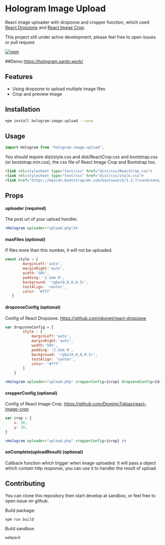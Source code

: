 # Hologram Image Upload

React image uploader with dropzone and cropper function, which used [React Dropzone](https://github.com/okonet/react-dropzone) and [React Image Crop](https://github.com/DominicTobias/react-image-crop).

This project still under active development, please feel free to open issues or pull request.

[![npm]( 	http://img.shields.io/npm/v/npm.svg)](https://www.npmjs.com/package/hologram-image-upload)

##Demo
https://hologram.sardo.work/

## Features
- Using dropzone to upload multiple image files
- Crop and preview image  

## Installation
```bash
npm install hologram-image-upload --save
```

## Usage
```js
import Hologram from 'hologram-image-upload';
```
You should require dist/style.css and dist/ReactCrop.css and bootstrap.css (or bootstrap.min.css), the css file of React Image Crop and Bootstrap too.

 ```html
<link rel=stylesheet type="text/css" href="dist/css/ReactCrop.css">
<link rel=stylesheet type="text/css" href="dist/css/style.css">
<link href="https://maxcdn.bootstrapcdn.com/bootswatch/3.3.7/sandstone/bootstrap.min.css" rel="stylesheet" crossorigin="anonymous">
 ```

## Props

#### uploader (required)
The post url of your upload handler.

```jsx
<Hologram uploader="upload.php"/>
```

#### maxFiles (optional)
If files more than this number, it will not be uploaded.  

```js
const style = {
		marginLeft:'auto',
   		marginRight:'auto',
   		width:'50%',
   		padding: '2.5em 0',
   		background: 'rgba(0,0,0,0.5)',
   		textAlign: 'center',
   		color: '#fff'
   }
```

#### dropzoneConfig (optional)
Config of React Dropzone.
https://github.com/okonet/react-dropzone

```jsx
var dropzoneConfig = {
        style : {
            marginLeft:'auto',
            marginRight:'auto',
            width:'50%',
            padding: '2.5em 0',
            background: 'rgba(0,0,0,0.5)',
            textAlign: 'center',
            color: '#fff'
        }
    }

<Hologram uploader="upload.php" cropperConfig={crop} dropzoneConfig={dropzoneConfig}/>
```


#### cropperConfig (optional)
Config of React Image Crop.
https://github.com/DominicTobias/react-image-crop

```jsx
var crop = {
	x: 20,
	y: 10,
}

<Hologram uploader="upload.php" cropperConfig={crop} />
```

#### onComplete(uploadResult) (optional)
Callback function which trigger when image uploaded.
It will pass a object which contain http response, you can use it to handler the result of upload.  

## Contributing

You can clone this repository then start develop at sandbox, or feel free to open issue on github.

Build package:

```bash
npm run build
```

Build sandbox:

```bash
webpack
```
